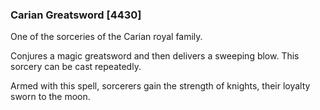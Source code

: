 ### Carian Greatsword [4430]

One of the sorceries of the Carian royal family.

Conjures a magic greatsword and then delivers a sweeping blow. This sorcery can be cast repeatedly.

Armed with this spell, sorcerers gain the strength of knights, their loyalty sworn to the moon.